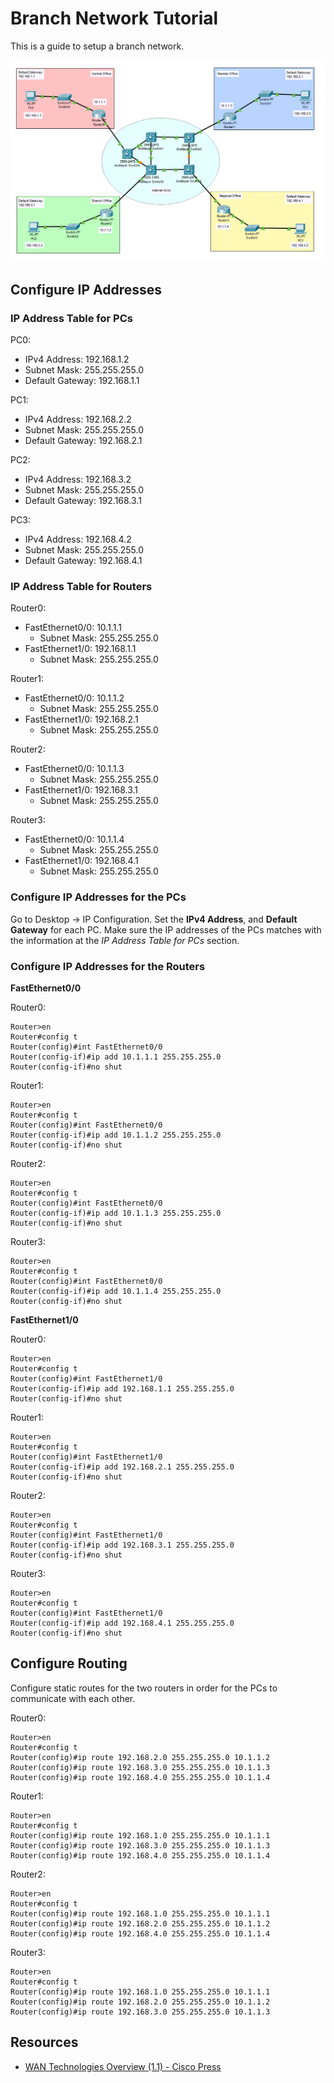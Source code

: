 # Branch Network Tutorial

This is a guide to setup a branch network.

![Branch Network - Cisco Packet Tracer](../images/Branch_Network-Cisco_Packet_Tracer.PNG)

## Configure IP Addresses

### IP Address Table for PCs
PC0:
- IPv4 Address: 192.168.1.2
- Subnet Mask: 255.255.255.0
- Default Gateway: 192.168.1.1

PC1:
- IPv4 Address: 192.168.2.2
- Subnet Mask: 255.255.255.0
- Default Gateway: 192.168.2.1

PC2:
- IPv4 Address: 192.168.3.2
- Subnet Mask: 255.255.255.0
- Default Gateway: 192.168.3.1

PC3:
- IPv4 Address: 192.168.4.2
- Subnet Mask: 255.255.255.0
- Default Gateway: 192.168.4.1

### IP Address Table for Routers
Router0:
- FastEthernet0/0: 10.1.1.1
    - Subnet Mask: 255.255.255.0
- FastEthernet1/0: 192.168.1.1
    - Subnet Mask: 255.255.255.0

Router1:
- FastEthernet0/0: 10.1.1.2
    - Subnet Mask: 255.255.255.0
- FastEthernet1/0: 192.168.2.1
    - Subnet Mask: 255.255.255.0

Router2:
- FastEthernet0/0: 10.1.1.3
    - Subnet Mask: 255.255.255.0
- FastEthernet1/0: 192.168.3.1
    - Subnet Mask: 255.255.255.0

Router3:
- FastEthernet0/0: 10.1.1.4
    - Subnet Mask: 255.255.255.0
- FastEthernet1/0: 192.168.4.1
    - Subnet Mask: 255.255.255.0
### Configure IP Addresses for the PCs

Go to Desktop -> IP Configuration. Set the **IPv4 Address**, and **Default Gateway** for each PC.
Make sure the IP addresses of the PCs matches with the information at the *IP Address Table for PCs*
section.

### Configure IP Addresses for the Routers

**FastEthernet0/0**

Router0:
```
Router>en
Router#config t
Router(config)#int FastEthernet0/0
Router(config-if)#ip add 10.1.1.1 255.255.255.0
Router(config-if)#no shut
```

Router1:
```
Router>en
Router#config t
Router(config)#int FastEthernet0/0
Router(config-if)#ip add 10.1.1.2 255.255.255.0
Router(config-if)#no shut
```

Router2:
```
Router>en
Router#config t
Router(config)#int FastEthernet0/0
Router(config-if)#ip add 10.1.1.3 255.255.255.0
Router(config-if)#no shut
```

Router3:
```
Router>en
Router#config t
Router(config)#int FastEthernet0/0
Router(config-if)#ip add 10.1.1.4 255.255.255.0
Router(config-if)#no shut
```

**FastEthernet1/0**

Router0:
```
Router>en
Router#config t
Router(config)#int FastEthernet1/0
Router(config-if)#ip add 192.168.1.1 255.255.255.0
Router(config-if)#no shut
```

Router1:
```
Router>en
Router#config t
Router(config)#int FastEthernet1/0
Router(config-if)#ip add 192.168.2.1 255.255.255.0
Router(config-if)#no shut
```

Router2:
```
Router>en
Router#config t
Router(config)#int FastEthernet1/0
Router(config-if)#ip add 192.168.3.1 255.255.255.0
Router(config-if)#no shut
```

Router3:
```
Router>en
Router#config t
Router(config)#int FastEthernet1/0
Router(config-if)#ip add 192.168.4.1 255.255.255.0
Router(config-if)#no shut
```

## Configure Routing

Configure static routes for the two routers in order for the PCs to communicate with each other.

Router0:
```
Router>en  
Router#config t 
Router(config)#ip route 192.168.2.0 255.255.255.0 10.1.1.2
Router(config)#ip route 192.168.3.0 255.255.255.0 10.1.1.3
Router(config)#ip route 192.168.4.0 255.255.255.0 10.1.1.4
```

Router1:
```
Router>en  
Router#config t 
Router(config)#ip route 192.168.1.0 255.255.255.0 10.1.1.1
Router(config)#ip route 192.168.3.0 255.255.255.0 10.1.1.3
Router(config)#ip route 192.168.4.0 255.255.255.0 10.1.1.4
```

Router2:
```
Router>en  
Router#config t 
Router(config)#ip route 192.168.1.0 255.255.255.0 10.1.1.1
Router(config)#ip route 192.168.2.0 255.255.255.0 10.1.1.2
Router(config)#ip route 192.168.4.0 255.255.255.0 10.1.1.4
```

Router3:
```
Router>en  
Router#config t 
Router(config)#ip route 192.168.1.0 255.255.255.0 10.1.1.1
Router(config)#ip route 192.168.2.0 255.255.255.0 10.1.1.2
Router(config)#ip route 192.168.3.0 255.255.255.0 10.1.1.3
```
## Resources
- [WAN Technologies Overview (1.1) - Cisco Press](https://www.ciscopress.com/articles/article.asp?p=2832405&seqNum=4)
